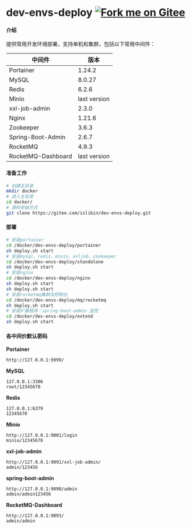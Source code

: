# dev-envs-deploy [![Fork me on Gitee](https://gitee.com/islibin/dev-envs-deploy/widgets/widget_1.svg)](https://gitee.com/islibin/dev-envs-deploy)


#### 介绍
提供常用开发环境部署，支持单机和集群，包括以下常用中间件：

| 中间件  | 版本 |
| --- | --- |
| Portainer                 | 1.24.2                        |
| MySQL                     | 8.0.27                        |
| Redis                     | 6.2.6                         |
| Minio                     | last version                  |
| xxl-job-admin             | 2.3.0                         |
| Nginx                     | 1.21.6                        |
| Zookeeper                 | 3.6.3                         |
| Spring-Boot-Admin         | 2.6.7                         |
| RocketMQ                  | 4.9.3                         |
| RocketMQ-Dashboard        | last version                  |

#### 准备工作
```bash
# 创建主目录
mkdir docker
# 进入主目录
cd docker/
# 源码安装方式
git clone https://gitee.com/islibin/dev-envs-deploy.git
```

#### 部署
```bash
# 安装portainer
cd /docker/dev-envs-deploy/portainer
sh deploy.sh start
# 安装mysql、redis、minio、xxljob、zookeeper
cd /docker/dev-envs-deploy/standalone
sh deploy.sh start
# 安装nginx
cd /docker/dev-envs-deploy/nginx
sh deploy.sh start
sh deploy.sh start
# 安装rocketmq集群及控制台
cd /docker/dev-envs-deploy/mq/rocketmq
sh deploy.sh start
# 安装扩展程序：spring-boot-admin 监控
cd /docker/dev-envs-deploy/extend
sh deploy.sh start
```

#### 各中间价默认密码

**Portainer**
```
http://127.0.0.1:9999/
```

**MySQL** 
```
127.0.0.1:3306
root/12345678
```

**Redis** 
```
127.0.0.1:6379
12345678
```

**Minio**
```
http://127.0.0.1:9001/login
minio/12345678
```

**xxl-job-admin**  
```
http://127.0.0.1:9091/xxl-job-admin/
admin/123456
```

**spring-boot-admin**
```
http://127.0.0.1:9090/admin  
admin/admin123456
```

**RocketMQ-Dashboard** 
```
http://127.0.0.1:9093/
admin/admin
```

